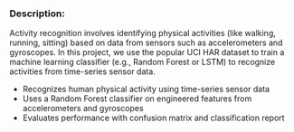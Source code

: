 ### Description:

Activity recognition involves identifying physical activities (like walking, running, sitting) based on data from sensors such as accelerometers and gyroscopes. In this project, we use the popular UCI HAR dataset to train a machine learning classifier (e.g., Random Forest or LSTM) to recognize activities from time-series sensor data.

- Recognizes human physical activity using time-series sensor data
- Uses a Random Forest classifier on engineered features from accelerometers and gyroscopes
- Evaluates performance with confusion matrix and classification report


